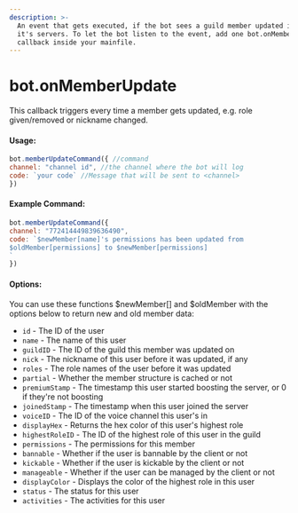 ```yaml
---
description: >-
  An event that gets executed, if the bot sees a guild member updated in one of
  it's servers. To let the bot listen to the event, add one bot.onMemberUpdate()
  callback inside your mainfile.
---
```


# bot.onMemberUpdate

This callback triggers every time a member gets updated, e.g. role given/removed or nickname changed.

#### Usage:

```javascript
bot.memberUpdateCommand({ //command
channel: "channel id", //the channel where the bot will log
code: `your code` //Message that will be sent to <channel>
})
```

#### Example Command:

```javascript
bot.memberUpdateCommand({ 
channel: "772414449839636490", 
code: `$newMember[name]'s permissions has been updated from 
$oldMember[permissions] to $newMember[permissions]
`
})
```

#### Options:

You can use these functions $newMember\[\] and $oldMember with the options below to return new and old member data:

*  `id` - The ID of the user 
* `name` - The name of this user 
* `guildID` - The ID of the guild this member was updated on 
* `nick` - The nickname of this user before it was updated, if any 
* `roles` - The role names of the user before it was updated 
* `partial` - Whether the member structure is cached or not 
* `premiumStamp` - The timestamp this user started boosting the server, or 0 if they're not boosting 
* `joinedStamp` - The timestamp when this user joined the server 
* `voiceID` - The ID of the voice channel this user's in 
* `displayHex` - Returns the hex color of this user's highest role 
* `highestRoleID` - The ID of the highest role of this user in the guild 
* `permissions` - The permissions for this member 
* `bannable` - Whether if the user is bannable by the client or not 
* `kickable` - Whether if the user is kickable by the client or not 
* `manageable` - Whether if the user can be managed by the client or not 
* `displayColor` - Displays the color of the highest role in this user 
* `status` - The status for this user 
* `activities` - The activities for this user

